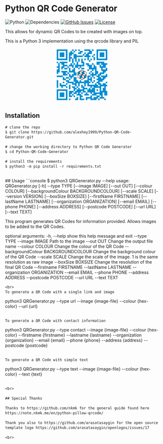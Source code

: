 # Python QR Code Generator

![Python](https://img.shields.io/badge/python-v3.9+-blue.svg)
![Dependencies](https://img.shields.io/badge/dependencies-up%20to%20date-brightgreen.svg)
[![GitHub Issues](https://img.shields.io/github/issues/alexhey1999/Python-QR-Code-Generator.svg)](https://github.com/alexhey1999/Python-QR-Code-Generator/issues)
[![License](https://img.shields.io/badge/license-MIT-blue.svg)](https://opensource.org/licenses/MIT)


This allows for dynamic QR Codes to be created with images on top.

This is a Python 3 implementation using the qrcode library and PIL

<!-- <p align="center"><img width=95% src="https://github.com/alexhey1999/Python-QR-Code-Generator/blob/master/examples/exampleQR.png"></p> -->

<p align="center"><img width=35% src="https://raw.githubusercontent.com/alexhey1999/Python-QR-Code-Generator/master/examples/exampleQR.png"></p>


## Installation

```console
# clone the repo
$ git clone https://github.com/alexhey1999/Python-QR-Code-Generator.git

# change the working directory to Python QR Code Generator
$ cd Python-QR-Code-Generator

# install the requirements
$ python3 -m pip install -r requirements.txt
```
<br>
## Usage
```console
$ python3 QRGenerator.py --help
usage: QRGenerator.py [-h] --type TYPE [--image IMAGE] [--out OUT] [--colour COLOUR]
                      [--backgroundColour BACKGROUNDCOLOUR] [--scale SCALE] [--version VERSION] [--boxSize BOXSIZE]
                      [--firstName FIRSTNAME] [--lastName LASTNAME] [--organization ORGANIZATION] [--email EMAIL]
                      [--phone PHONE] [--address ADDRESS] [--postcode POSTCODE] [--url URL] [--text TEXT]

This program generates QR Codes for information provided. Allows images to be added to the QR Codes.

optional arguments:
  -h, --help            show this help message and exit
  --type TYPE
  --image IMAGE         Path to the image
  --out OUT             Change the output file name
  --colour COLOUR       Change the colour of the QR Code
  --backgroundColour BACKGROUNDCOLOUR
                        Change the background colour of the QR Code
  --scale SCALE         Change the scale of the image. 1 is the same resolution as raw image
  --boxSize BOXSIZE     Change the resolution of the final QR Code
  --firstname FIRSTNAME
  --lastName LASTNAME
  --organization ORGANIZATION
  --email EMAIL
  --phone PHONE
  --address ADDRESS
  --postcode POSTCODE
  --url URL
  --text TEXT
 ```
<br> 
To generate a QR Code with a single link and image

```
python3 QRGenerator.py --type url --image {image-file} --colour {hex-color} --url {url}
```

To generate a QR Code with contact information
```
python3 QRGenerator.py --type contact --image {image-file} --colour {hex-color} --firstname {firstname} --lastname {lastname} --organization {organization} --email {email} --phone {phone} --address {address} --postcode {postcode}
```

To generate a QR Code with simple text
```
python3 QRGenerator.py --type text --image {image-file} --colour {hex-color} --text {text}
```

<br>

## Special Thanks

Thanks to https://github.com/nkmk for the general guide found here https://note.nkmk.me/en/python-pillow-qrcode/

Thank you also to https://github.com/arasatasaygin for the open source template logo https://github.com/arasatasaygin/openlogos/issues/17

<br>



 